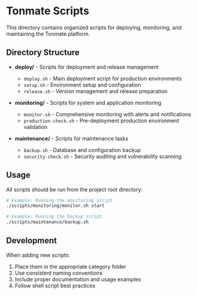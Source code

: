 # Tonmate Scripts

This directory contains organized scripts for deploying, monitoring, and maintaining the Tonmate platform.

## Directory Structure

- **deploy/** - Scripts for deployment and release management
  - `deploy.sh` - Main deployment script for production environments
  - `setup.sh` - Environment setup and configuration
  - `release.sh` - Version management and release preparation

- **monitoring/** - Scripts for system and application monitoring
  - `monitor.sh` - Comprehensive monitoring with alerts and notifications
  - `production-check.sh` - Pre-deployment production environment validation

- **maintenance/** - Scripts for maintenance tasks
  - `backup.sh` - Database and configuration backup
  - `security-check.sh` - Security auditing and vulnerability scanning

## Usage

All scripts should be run from the project root directory:

```bash
# Example: Running the monitoring script
./scripts/monitoring/monitor.sh start

# Example: Running the backup script
./scripts/maintenance/backup.sh
```

## Development

When adding new scripts:
1. Place them in the appropriate category folder
2. Use consistent naming conventions
3. Include proper documentation and usage examples
4. Follow shell script best practices
